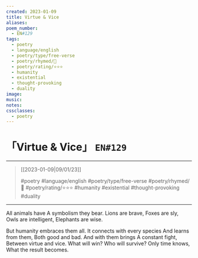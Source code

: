 ```yaml
---
created: 2023-01-09
title: Virtue & Vice
aliases:
poem_number:
  - EN#129
tags:
  - poetry
  - language/english
  - poetry/type/free-verse
  - poetry/rhymed/🔴
  - poetry/rating/⭐⭐⭐
  - humanity
  - existential
  - thought-provoking
  - duality
image:
music:
notes:
cssclasses:
  - poetry
---
```

# 「Virtue & Vice」 `EN#129`

---

> [[2023-01-09|09/01/23]]
> 
> #poetry 
> #language/english 
> #poetry/type/free-verse 
> #poetry/rhymed/🔴 
> #poetry/rating/⭐⭐⭐ 
> #humanity #existential #thought-provoking #duality

---

All animals have
A symbolism they bear.
Lions are brave,
Foxes are sly,
Owls are intelligent,
Elephants are wise.

But humanity embraces them all.
It connects with every species
And learns from them,
Both good and bad.
And with them brings
A constant fight,
Between virtue and vice.
What will win?
Who will survive?
Only time knows,
What the result becomes.